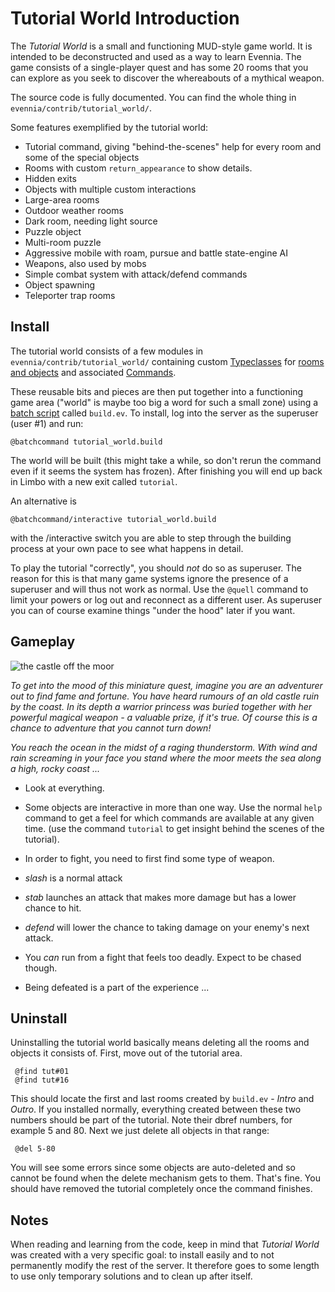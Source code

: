 # Tutorial World Introduction


The *Tutorial World* is a small and functioning MUD-style game world.  It is intended to be deconstructed and used as a way to learn Evennia.  The game consists of a single-player quest and has some 20 rooms that you can explore as you seek to discover the whereabouts of a mythical weapon.

The source code is fully documented. You can find the whole thing in `evennia/contrib/tutorial_world/`.

Some features exemplified by the tutorial world: 

- Tutorial command, giving "behind-the-scenes" help for every room and some of the special objects
- Rooms with custom `return_appearance` to show details. 
- Hidden exits
- Objects with multiple custom interactions
- Large-area rooms
- Outdoor weather rooms
- Dark room, needing light source
- Puzzle object
- Multi-room puzzle
- Aggressive mobile with roam, pursue and battle state-engine AI
- Weapons, also used by mobs
- Simple combat system with attack/defend commands
- Object spawning
- Teleporter trap rooms


## Install

The tutorial world consists of a few modules in `evennia/contrib/tutorial_world/` containing custom [Typeclasses](../../evennia_core/system/typeclasses/Typeclasses) for [rooms and objects](../../evennia_core/objects/Objects) and associated [Commands](../../evennia_core/system/commands/Commands).

These reusable bits and pieces are then put together into a functioning game area ("world" is maybe too big a word for such a small zone) using a [batch script](../../evennia_core/system/batchcode/Batch-Processors) called `build.ev`. To install, log into the server as the superuser (user #1) and run:

    @batchcommand tutorial_world.build

The world will be built (this might take a while, so don't rerun the command even if it seems the system has frozen). After finishing you will end up back in Limbo with a new exit called `tutorial`. 

An alternative is 

    @batchcommand/interactive tutorial_world.build

with the /interactive switch you are able to step through the building process at your own pace to see what happens in detail.

To play the tutorial "correctly", you should *not* do so as superuser.  The reason for this is that many game systems ignore the presence of a superuser and will thus not work as normal. Use the `@quell` command to limit your powers or log out and reconnect as a different user. As superuser you can of course examine things "under the hood" later if you want. 

## Gameplay

![the castle off the moor](http://img05.deviantart.net/6490/i/2016/136/e/8/the_castle_off_the_moor_by_griatch_art-da2pmzu.jpg?1)


*To get into the mood of this miniature quest, imagine you are an adventurer out to find fame and fortune. You have heard rumours of an old castle ruin by the coast. In its depth a warrior  princess was buried together with her powerful magical weapon - a valuable prize, if it's true. Of course this is a chance to adventure that you cannot turn down!*

*You reach the ocean in the midst of a raging thunderstorm. With wind and rain screaming in your face you stand where the moor meets the sea along a high, rocky coast ...*

- Look at everything.
- Some objects are interactive in more than one way. Use the normal `help` command to get a feel for which commands are available at any given time. (use the command `tutorial` to get insight behind the scenes of the tutorial).

- In order to fight, you need to first find some type of weapon.
- *slash* is a normal attack
- *stab* launches an attack that makes more damage but has a lower chance to hit.
- *defend* will lower the chance to taking damage on your enemy's next attack.
- You *can* run from a fight that feels too deadly. Expect to be chased though.
- Being defeated is a part of the experience ...
 
## Uninstall

Uninstalling the tutorial world basically means deleting all the rooms and objects it consists of. First, move out of the tutorial area. 

     @find tut#01
     @find tut#16

This should locate the first and last rooms created by `build.ev` - *Intro* and *Outro*. If you installed normally, everything created between these two numbers should be part of the tutorial. Note their dbref numbers, for example 5 and 80. Next we just delete all objects in that range: 

     @del 5-80

You will see some errors since some objects are auto-deleted and so cannot be found when the delete mechanism gets to them. That's fine.  You should have removed the tutorial completely once the command finishes. 

## Notes

When reading and learning from the code, keep in mind that *Tutorial World* was created with a very specific goal: to install easily and to not permanently modify the rest of the server. It therefore goes to some length to use only temporary solutions and to clean up after
itself. 
